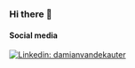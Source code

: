 ### Hi there 👋

<h4>Social media</h4>

[![Linkedin: damianvandekauter](https://img.shields.io/badge/-DamianVandeKauter-blue?style=flat-square&logo=Linkedin&logoColor=white&link=https://www.linkedin.com/in/vdkdamian)](https://www.linkedin.com/in/vdkdamian)

<!--
**novemTeam/novemTeam** is a ✨ _special_ ✨ repository because its `README.md` (this file) appears on your GitHub profile.

Here are some ideas to get you started:

- 🔭 I’m currently working on ...
- 🌱 I’m currently learning ...
- 👯 I’m looking to collaborate on ...
- 🤔 I’m looking for help with ...
- 💬 Ask me about ...
- 📫 How to reach me: ...
- 😄 Pronouns: ...
- ⚡ Fun fact: ...
-->
